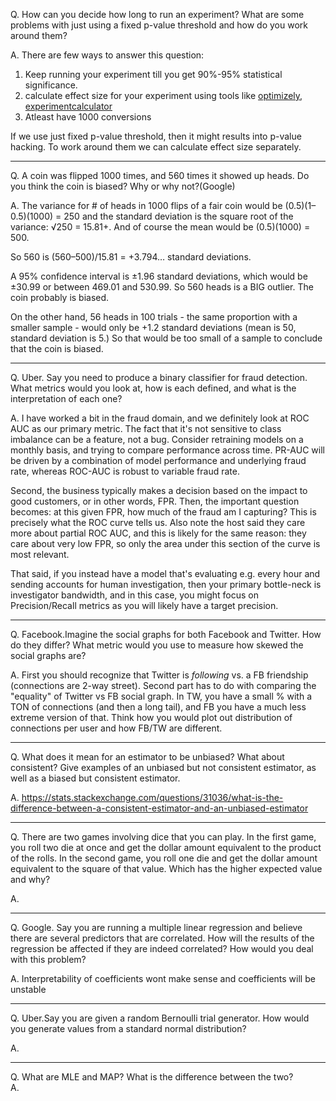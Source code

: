

Q. How can you decide how long to run an experiment? What are some problems with just using a fixed p-value threshold and how do you work around them?

A. There are few ways to answer this question:

1. Keep running your experiment till you get 90%-95% statistical significance.
2. calculate effect size for your experiment using tools like [optimizely](https://www.optimizely.com/sample-size-calculator/), [experimentcalculator](https://www.experimentcalculator.com/) 
3. Atleast have 1000 conversions

If we use just fixed p-value threshold, then it might results into p-value hacking. To work around them we can calculate effect size separately.

---
Q. A coin was flipped 1000 times, and 560 times it showed up heads. Do you think the coin is biased? Why or why not?(Google)

A. The variance for # of heads in 1000 flips of a fair coin would be (0.5)(1–0.5)(1000) = 250 and the standard deviation is the square root of the variance: √250 = 15.81+. And of course the mean would be (0.5)(1000) = 500.

So 560 is (560–500)/15.81 = +3.794… standard deviations.

A 95% confidence interval is ±1.96 standard deviations, which would be ±30.99 or between 469.01 and 530.99. So 560 heads is a BIG outlier. The coin probably is biased.

On the other hand, 56 heads in 100 trials - the same proportion with a smaller sample - would only be +1.2 standard deviations (mean is 50, standard deviation is 5.) So that would be too small of a sample to conclude that the coin is biased.

---
Q. Uber. Say you need to produce a binary classifier for fraud detection. What metrics would you look at, how is each defined, and what is the interpretation of each one?

A. I have worked a bit in the fraud domain, and we definitely look at ROC AUC as our primary metric. The fact that it's not sensitive to class imbalance can be a feature, not a bug. Consider retraining models on a monthly basis, and trying to compare performance across time. PR-AUC will be driven by a combination of model performance and underlying fraud rate, whereas ROC-AUC is robust to variable fraud rate.

Second, the business typically makes a decision based on the impact to good customers, or in other words, FPR. Then, the important question becomes: at this given FPR, how much of the fraud am I capturing? This is precisely what the ROC curve tells us. Also note the host said they care more about partial ROC AUC, and this is likely for the same reason: they care about very low FPR, so only the area under this section of the curve is most relevant.

That said, if you instead have a model that's evaluating e.g. every hour and sending accounts for human investigation, then your primary bottle-neck is investigator bandwidth, and in this case, you might focus on Precision/Recall metrics as you will likely have a target precision.

---
Q. Facebook.Imagine the social graphs for both Facebook and Twitter. How do they differ? What metric would you use to measure how skewed the social graphs are?

A. First you should recognize that Twitter is *following* vs. a FB friendship (connections are 2-way street). Second part has to do with comparing the "equality" of Twitter vs FB social graph. In TW, you have a small % with a TON of connections (and then a long tail), and FB you have a much less extreme version of that. Think how you would plot out distribution of connections per user and how FB/TW are different.

---
Q. What does it mean for an estimator to be unbiased? What about consistent? Give examples of an unbiased but not consistent estimator, as well as a biased but consistent estimator.

A. https://stats.stackexchange.com/questions/31036/what-is-the-difference-between-a-consistent-estimator-and-an-unbiased-estimator

---
Q. There are two games involving dice that you can play. In the first game, you roll two die at once and get the dollar amount equivalent to the product of the rolls. In the second game, you roll one die and get the dollar amount equivalent to the square of that value. Which has the higher expected value and why?

A. 

---
Q. Google. Say you are running a multiple linear regression and believe there are several predictors that are correlated. How will the results of the regression be affected if they are indeed correlated? How would you deal with this problem?

A. Interpretability of coefficients wont make sense and coefficients will be unstable

---
Q. Uber.Say you are given a random Bernoulli trial generator. How would you generate values from a standard normal distribution?

A.

---
Q. What are MLE and MAP? What is the difference between the two?  
A. 
